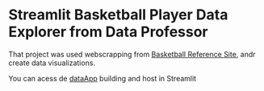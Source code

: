 # Streamlit Basketball Player Data Explorer from Data Professor

That project was used webscrapping from [Basketball Reference Site](https://www.basketball-reference.com/), andr create data visualizations.

You can acess de [dataApp](https://romaro-gomes-streamlit-basketball-player--basketball-app-dxnh8b.streamlit.app/) building and host in  Streamlit
